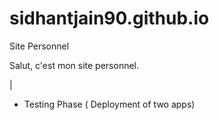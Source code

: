 # sidhantjain90.github.io
Site Personnel

Salut, c'est mon site personnel.

|
- Testing Phase ( Deployment of two apps)
